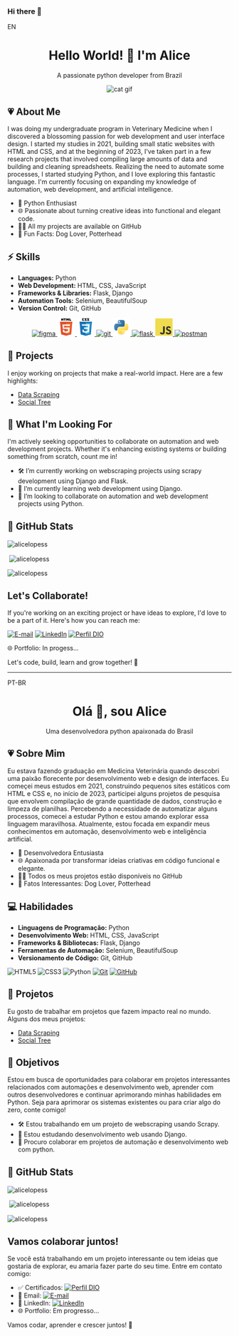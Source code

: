 ### Hi there 👋

<!--
**alicelopess/alicelopess** is a ✨ _special_ ✨ repository because its `README.md` (this file) appears on your GitHub profile.

Here are some ideas to get you started:

- 🔭 I’m currently working on ...
- 🌱 I’m currently learning ...
- 👯 I’m looking to collaborate on ...
- 🤔 I’m looking for help with ...
- 💬 Ask me about ...
- 📫 How to reach me: ...
- 😄 Pronouns: ...
- ⚡ Fun fact: ...
-->

EN
<h1 align="center">Hello World! 👋 I'm Alice</h1>
<p align="center">A passionate python developer from Brazil</p>
<p align="center"> <img src="https://media.tenor.com/bQCHJwgCNuMAAAAM/kitten-cat.gif" alt="cat gif" width="300" height="300"/> </p>


## 💗 About Me

I was doing my undergraduate program in Veterinary Medicine when I discovered a blossoming passion for web development and user interface design. I started my studies in 2021, building small static websites with HTML and CSS, and at the beginning of 2023, I've taken part in a few research projects that involved compiling large amounts of data and building and cleaning spreadsheets. Realizing the need to automate some processes, I started studying Python, and I love exploring this fantastic language. I'm currently focusing on expanding my knowledge of automation, web development, and artificial intelligence.

- 🐍 Python Enthusiast
- 🌐 Passionate about turning creative ideas into functional and elegant code.
- 👨‍💻 All my projects are available on GitHub
- 🔮 Fun Facts: Dog Lover, Potterhead 

## ⚡ Skills

- **Languages:** Python
- **Web Development:** HTML, CSS, JavaScript
- **Frameworks & Libraries:** Flask, Django
- **Automation Tools:** Selenium, BeautifulSoup
- **Version Control:** Git, GitHub

<p align="center"> <a href="https://www.figma.com/" target="_blank" rel="noreferrer"> <img src="https://www.vectorlogo.zone/logos/figma/figma-icon.svg" alt="figma" width="40" height="40"/> </a><a href="https://www.w3.org/html/" target="_blank" rel="noreferrer"> <img src="https://raw.githubusercontent.com/devicons/devicon/master/icons/html5/html5-original-wordmark.svg" alt="html5" width="40" height="40"/> </a><a href="https://www.w3schools.com/css/" target="_blank" rel="noreferrer"> <img src="https://raw.githubusercontent.com/devicons/devicon/master/icons/css3/css3-original-wordmark.svg" alt="css3" width="40" height="40"/> </a> <a href="https://git-scm.com/" target="_blank" rel="noreferrer"> <img src="https://www.vectorlogo.zone/logos/git-scm/git-scm-icon.svg" alt="git" width="40" height="40"/> </a> <a href="https://www.python.org" target="_blank" rel="noreferrer"> <img src="https://raw.githubusercontent.com/devicons/devicon/master/icons/python/python-original.svg" alt="python" width="40" height="40"/> </a> <a href="https://flask.palletsprojects.com/" target="_blank" rel="noreferrer"> <img src="https://www.vectorlogo.zone/logos/pocoo_flask/pocoo_flask-icon.svg" alt="flask" width="40" height="40"/> </a> <a href="https://developer.mozilla.org/en-US/docs/Web/JavaScript" target="_blank" rel="noreferrer"> <img src="https://raw.githubusercontent.com/devicons/devicon/master/icons/javascript/javascript-original.svg" alt="javascript" width="40" height="40"/> </a> <a href="https://postman.com" target="_blank" rel="noreferrer"> <img src="https://www.vectorlogo.zone/logos/getpostman/getpostman-icon.svg" alt="postman" width="40" height="40"/> </a> </p>

## 📁 Projects

I enjoy working on projects that make a real-world impact. Here are a few highlights:

- [Data Scraping](https://github.com/alicelopess/birds-webscraping-py)
- [Social Tree](https://github.com/alicelopess/social-tree)

## 🔭 What I'm Looking For

I'm actively seeking opportunities to collaborate on automation and web development projects. Whether it's enhancing existing systems or building something from scratch, count me in!

- 🛠️ I’m currently working on webscraping projects using scrapy development using Django and Flask.
- 🌱 I’m currently learning web development using Django.
- 🤝 I’m looking to collaborate on automation and web development projects using Python.

## 📌 GitHub Stats

<p><img align="center" src="https://github-readme-stats.vercel.app/api?username=alicelopess&theme=transparent&bg_color=fff&border_color=E94D5F&show_icons=true&icon_color=30A3DC&title_color=E94D5F&text_color=000" alt="alicelopess" /></p> 

<p>&nbsp;<img align="center" src="https://github-readme-stats-git-masterrstaa-rickstaa.vercel.app/api/top-langs/?username=alicelopess&layout=compact&bg_color=FFF&border_color=E94D5F&title_color=E94D5F&text_color=000" alt="alicelopess" /></p> 

<p><img align="center" src="https://github-readme-streak-stats.herokuapp.com/?user=alicelopess&" alt="alicelopess" /></p>

## Let's Collaborate!

If you're working on an exciting project or have ideas to explore, I'd love to be a part of it. Here's how you can reach me:

 [![E-mail](https://img.shields.io/badge/-Email-fff?style=for-the-badge&logo=microsoft-outlook&logoColor=30A3DC)](mailto:alicedflopes.02@gmail.com) [![LinkedIn](https://img.shields.io/badge/-LinkedIn-fff?style=for-the-badge&logo=linkedin&logoColor=30A3DC)](https://www.linkedin.com/in/alice-dfl/) [![Perfil DIO](https://img.shields.io/badge/-Meu%20Perfil%20na%20DIO-30A3DC?style=for-the-badge)](https://web.dio.me/users/alicedflopes_02/)
  
🌐 Portfolio: In progess...

Let's code, build, learn and grow together! 🚀


---


PT-BR
<h1 align="center">Olá 👋, sou Alice</h1>
<p align="center">Uma desenvolvedora python apaixonada do Brasil</p>

## 💗 Sobre Mim

Eu estava fazendo graduação em Medicina Veterinária quando descobri uma paixão florecente por desenvolvimento web e design de interfaces. Eu começei meus estudos em 2021, construindo pequenos sites estáticos com HTML e CSS e, no início de 2023, participei alguns projetos de pesquisa que envolvem compilação de grande quantidade de dados, construção e limpeza de planilhas. Percebendo a necessidade de automatizar alguns processos, comecei a estudar Python e estou amando explorar essa linguagem maravilhosa. Atualmente, estou focada em expandir meus conhecimentos em automação, desenvolvimento web e inteligência artificial.
  
- 🐍 Desenvolvedora Entusiasta
- 🌐 Apaixonada por transformar ideias criativas em código funcional e elegante.
- 👨‍💻 Todos os meus projetos estão disponíveis no GitHub
- 🔮 Fatos Interessantes: Dog Lover, Potterhead 
  
## 💻 Habilidades

- **Linguagens de Programação:** Python
- **Desenvolvimento Web:** HTML, CSS, JavaScript
- **Frameworks & Bibliotecas:** Flask, Django
- **Ferramentas de Automação:** Selenium, BeautifulSoup
- **Versionamento de Código:** Git, GitHub


![HTML5](https://img.shields.io/badge/HTML-000?style=for-the-badge&logo=html5&logoColor=30A3DC) ![CSS3](https://img.shields.io/badge/CSS3-000?style=for-the-badge&logo=css3&logoColor=E94D5F) ![Python](https://img.shields.io/badge/Python-000?style=for-the-badge&logo=python&logoColor=30A3DC) [![Git](https://img.shields.io/badge/Git-000?style=for-the-badge&logo=git&logoColor=E94D5F)](https://git-scm.com/doc) [![GitHub](https://img.shields.io/badge/GitHub-000?style=for-the-badge&logo=github&logoColor=30A3DC)](https://docs.github.com/)


## 📁 Projetos

Eu gosto de trabalhar em projetos que fazem impacto real no mundo. Alguns dos meus projetos:

- [Data Scraping](https://github.com/alicelopess/birds-webscraping-py)
- [Social Tree](https://github.com/alicelopess/social-tree)

## 🔭 Objetivos

Estou em busca de oportunidades para colaborar em projetos interessantes relacionados com automações e desenvolvimento web, aprender com outros desenvolvedores e continuar aprimorando minhas habilidades em Python. Seja para aprimorar os sistemas existentes ou para criar algo do zero, conte comigo!
- 🛠️ Estou trabalhando em um projeto de webscraping usando Scrapy.
- 🌱 Estou estudando desenvolvimento web usando Django.
- 🤝 Procuro colaborar em projetos de automação e desenvolvimento web com python.


## 📌 GitHub Stats

<p><img align="center" src="https://github-readme-stats.vercel.app/api?username=alicelopess&theme=transparent&bg_color=fff&border_color=E94D5F&show_icons=true&icon_color=30A3DC&title_color=E94D5F&text_color=000" alt="alicelopess" /></p> 
<p>&nbsp;<img align="center" src="https://github-readme-stats-git-masterrstaa-rickstaa.vercel.app/api/top-langs/?username=alicelopess&layout=compact&bg_color=FFF&border_color=E94D5F&title_color=E94D5F&text_color=000" alt="alicelopess" /></p> 
<p><img align="center" src="https://github-readme-streak-stats.herokuapp.com/?user=alicelopess&" alt="alicelopess" /></p>


## Vamos colaborar juntos!

Se você está trabalhando em um projeto interessante ou tem ideias que gostaria de explorar, eu amaria fazer parte do seu time. Entre em contato comigo:

- ✅ Certificados: [![Perfil DIO](https://img.shields.io/badge/-Meu%20Perfil%20na%20DIO-30A3DC?style=for-the-badge)](https://web.dio.me/users/alicedflopes_02/)
- 📧 Email: [![E-mail](https://img.shields.io/badge/-Email-fff?style=for-the-badge&logo=microsoft-outlook&logoColor=30A3DC)](mailto:alicedflopes.02@gmail.com)
- 💼 LinkedIn: [![LinkedIn](https://img.shields.io/badge/-LinkedIn-fff?style=for-the-badge&logo=linkedin&logoColor=30A3DC)](https://www.linkedin.com/in/alice-dfl/)
- 🌐 Portfolio: Em progresso...

Vamos codar, aprender e crescer juntos! 🚀

